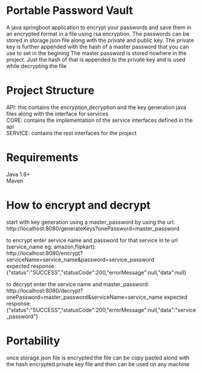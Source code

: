 # Portable Password Vault
A java springboot application to encrypt your passwords and save them in an encrypted format in a file using rsa encryption. The passwords can be stored in storage.json file along with the private and public key. The private key is further appended with the hash of a master password that you can use to set in the begining
The master password is stored nowhere in the project. Just the hash of that is appended to the private key and is used while decrypting the file

# Project Structure
API: this contains the encryption,decryption and the key generation java files along with the interface for services  
CORE: contains the implementation of the service interfaces defined in the api  
SERVICE: contains the rest interfaces for the project  

# Requirements
Java 1.8+  
Maven  

# How to encrypt and decrypt
start with key generation using a master_password by using the url:  
http://localhost:8080/generateKeys?onePassword=master_password

to encrypt enter service name and password for that service in te url (service_name eg: amazon,flipkart):  
http://localhost:8080/encrypt?serviceName=service_name&password=service_password  
expected response:  {"status":"SUCCESS","statusCode":200,"errorMessage":null,"data":null}  

to decrypt enter the service name and master_password:  
http://localhost:8080/decrypt?onePassword=master_password&serviceName=service_name
expected response:  {"status":"SUCCESS","statusCode":200,"errorMessage":null,"data":"service_password"}  

# Portability
once storage.json file is encrypted the file can be copy pasted alond with the hash encrypted private key file and then can be used on any machine
